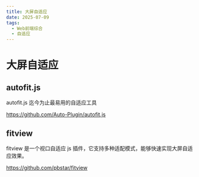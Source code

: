 ```yaml
---
title: 大屏自适应
date: 2025-07-09
tags:
  - Web前端综合
  - 自适应
---
```


# 大屏自适应

## autofit.js

autofit.js 迄今为止最易用的自适应工具

https://github.com/Auto-Plugin/autofit.js

## fitview

fitview 是一个视口自适应 js 插件，它支持多种适配模式，能够快速实现大屏自适应效果。

https://github.com/pbstar/fitview
